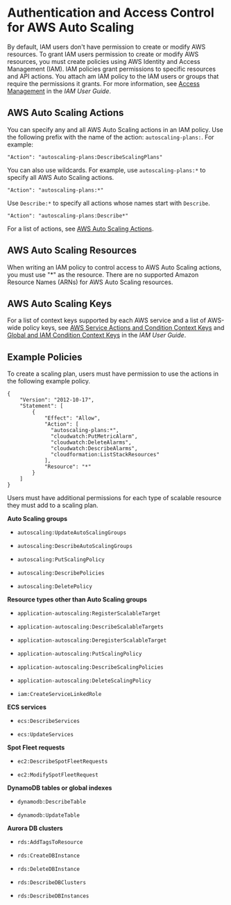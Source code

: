 # Authentication and Access Control for AWS Auto Scaling<a name="auth-and-access-control"></a>

By default, IAM users don't have permission to create or modify AWS resources\. To grant IAM users permission to create or modify AWS resources, you must create policies using AWS Identity and Access Management \(IAM\)\. IAM policies grant permissions to specific resources and API actions\. You attach am IAM policy to the IAM users or groups that require the permissions it grants\. For more information, see [Access Management](http://docs.aws.amazon.com/IAM/latest/UserGuide/access.html) in the *IAM User Guide*\.

## AWS Auto Scaling Actions<a name="aws-auto-scaling-actions"></a>

You can specify any and all AWS Auto Scaling actions in an IAM policy\. Use the following prefix with the name of the action: `autoscaling-plans:`\. For example:

```
"Action": "autoscaling-plans:DescribeScalingPlans"
```

You can also use wildcards\. For example, use `autoscaling-plans:*` to specify all AWS Auto Scaling actions\.

```
"Action": "autoscaling-plans:*"
```

Use `Describe:*` to specify all actions whose names start with `Describe`\.

```
"Action": "autoscaling-plans:Describe*"
```

For a list of actions, see [AWS Auto Scaling Actions](http://docs.aws.amazon.com/autoscaling/plans/APIReference/API_Operations.html)\.

## AWS Auto Scaling Resources<a name="aws-auto-scaling-resources"></a>

When writing an IAM policy to control access to AWS Auto Scaling actions, you must use "\*" as the resource\. There are no supported Amazon Resource Names \(ARNs\) for AWS Auto Scaling resources\.

## AWS Auto Scaling Keys<a name="aws-autoscaling-keys"></a>

For a list of context keys supported by each AWS service and a list of AWS\-wide policy keys, see [AWS Service Actions and Condition Context Keys](http://docs.aws.amazon.com/IAM/latest/UserGuide/reference_policies_actionsconditions.html) and [Global and IAM Condition Context Keys](http://docs.aws.amazon.com/IAM/latest/UserGuide/reference_policies_condition-keys.html) in the *IAM User Guide*\.

## Example Policies<a name="aws-auto-scaling-example-policies"></a>

To create a scaling plan, users must have permission to use the actions in the following example policy\.

```
{
    "Version": "2012-10-17",
    "Statement": [
        {
            "Effect": "Allow",
            "Action": [
              "autoscaling-plans:*",
              "cloudwatch:PutMetricAlarm",
              "cloudwatch:DeleteAlarms",
              "cloudwatch:DescribeAlarms",
              "cloudformation:ListStackResources"
            ],
            "Resource": "*"
        }
    ]
}
```

Users must have additional permissions for each type of scalable resource they must add to a scaling plan\.

**Auto Scaling groups**

+ `autoscaling:UpdateAutoScalingGroups`

+ `autoscaling:DescribeAutoScalingGroups`

+ `autoscaling:PutScalingPolicy`

+ `autoscaling:DescribePolicies`

+ `autoscaling:DeletePolicy`

**Resource types other than Auto Scaling groups**

+ `application-autoscaling:RegisterScalableTarget`

+ `application-autoscaling:DescribeScalableTargets`

+ `application-autoscaling:DeregisterScalableTarget`

+ `application-autoscaling:PutScalingPolicy`

+ `application-autoscaling:DescribeScalingPolicies`

+ `application-autoscaling:DeleteScalingPolicy`

+ `iam:CreateServiceLinkedRole`

**ECS services**

+ `ecs:DescribeServices`

+ `ecs:UpdateServices`

**Spot Fleet requests**

+ `ec2:DescribeSpotFleetRequests`

+ `ec2:ModifySpotFleetRequest`

**DynamoDB tables or global indexes**

+ `dynamodb:DescribeTable`

+ `dynamodb:UpdateTable`

**Aurora DB clusters**

+ `rds:AddTagsToResource`

+ `rds:CreateDBInstance`

+ `rds:DeleteDBInstance`

+ `rds:DescribeDBClusters`

+ `rds:DescribeDBInstances`